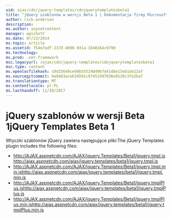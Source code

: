 ```yaml
---
uid: ajax/cdn/jquery-templates/cdnjquerytemplatesbeta1
title: "jQuery szablonów w wersji Beta 1 | Dokumentacja firmy Microsoft"
author: rick-anderson
description: 
ms.author: aspnetcontent
manager: wpickett
ms.date: 07/23/2014
ms.topic: article
ms.assetid: f54e7adf-237d-4098-931a-1b48164c9790
ms.technology: 
ms.prod: .net-framework
msc.legacyurl: /ajax/cdn/jquery-templates/cdnjquerytemplatesbeta1
msc.type: content
ms.openlocfilehash: c0d25649ce99b55529d49bfd41d8e15eb1de22af
ms.sourcegitcommit: 9a9483aceb34591c97451997036a9120c3fe2baf
ms.translationtype: MT
ms.contentlocale: pl-PL
ms.lasthandoff: 11/10/2017
---
```

<a name="jquery-templates-beta-1"></a><span data-ttu-id="d0762-102">jQuery szablonów w wersji Beta 1</span><span class="sxs-lookup"><span data-stu-id="d0762-102">jQuery Templates Beta 1</span></span>
====================
<span data-ttu-id="d0762-103">Wtyczki szablonów jQuery zawiera następujące pliki:</span><span class="sxs-lookup"><span data-stu-id="d0762-103">The jQuery Templates plugin includes the following files:</span></span>

- <span data-ttu-id="d0762-104">http://AJAX.aspnetcdn.com/AJAX/jquery.Templates/Beta1/jquery.tmpl.js</span><span class="sxs-lookup"><span data-stu-id="d0762-104">http://ajax.aspnetcdn.com/ajax/jquery.templates/beta1/jquery.tmpl.js</span></span>
- <span data-ttu-id="d0762-105">http://AJAX.aspnetcdn.com/AJAX/jquery.Templates/Beta1/jquery.tmpl.min.js</span><span class="sxs-lookup"><span data-stu-id="d0762-105">http://ajax.aspnetcdn.com/ajax/jquery.templates/beta1/jquery.tmpl.min.js</span></span>
- <span data-ttu-id="d0762-106">http://AJAX.aspnetcdn.com/AJAX/jquery.Templates/Beta1/jquery.tmplPlus.js</span><span class="sxs-lookup"><span data-stu-id="d0762-106">http://ajax.aspnetcdn.com/ajax/jquery.templates/beta1/jquery.tmplPlus.js</span></span>
- <span data-ttu-id="d0762-107">http://AJAX.aspnetcdn.com/AJAX/jquery.Templates/Beta1/jquery.tmplPlus.min.js</span><span class="sxs-lookup"><span data-stu-id="d0762-107">http://ajax.aspnetcdn.com/ajax/jquery.templates/beta1/jquery.tmplPlus.min.js</span></span>
